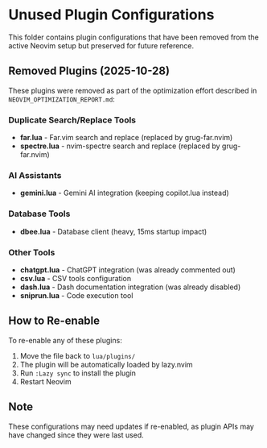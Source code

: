 # Unused Plugin Configurations

This folder contains plugin configurations that have been removed from the active Neovim setup but preserved for future reference.

## Removed Plugins (2025-10-28)

These plugins were removed as part of the optimization effort described in `NEOVIM_OPTIMIZATION_REPORT.md`:

### Duplicate Search/Replace Tools
- **far.lua** - Far.vim search and replace (replaced by grug-far.nvim)
- **spectre.lua** - nvim-spectre search and replace (replaced by grug-far.nvim)

### AI Assistants
- **gemini.lua** - Gemini AI integration (keeping copilot.lua instead)

### Database Tools
- **dbee.lua** - Database client (heavy, 15ms startup impact)

### Other Tools
- **chatgpt.lua** - ChatGPT integration (was already commented out)
- **csv.lua** - CSV tools configuration
- **dash.lua** - Dash documentation integration (was already disabled)
- **sniprun.lua** - Code execution tool

## How to Re-enable

To re-enable any of these plugins:

1. Move the file back to `lua/plugins/`
2. The plugin will be automatically loaded by lazy.nvim
3. Run `:Lazy sync` to install the plugin
4. Restart Neovim

## Note

These configurations may need updates if re-enabled, as plugin APIs may have changed since they were last used.
